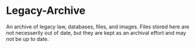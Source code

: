 # Legacy-Archive
An archive of legacy law, databases, files, and images. Files stored here are not necesserily out of date, but they are kept as an archival effort and may not be up to date.
